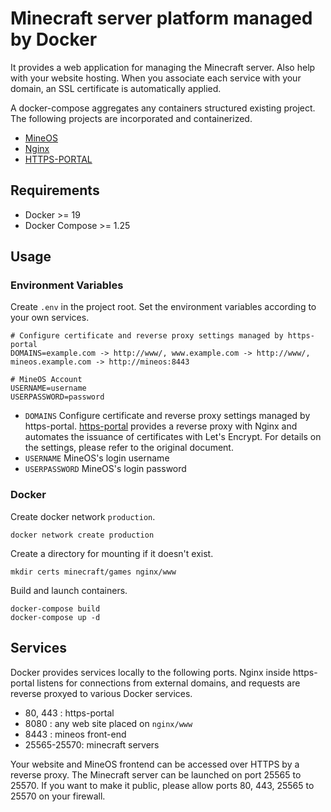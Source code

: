 # Minecraft server platform managed by Docker

It provides a web application for managing the Minecraft server.
Also help with your website hosting.
When you associate each service with your domain, an SSL certificate is automatically applied.

A docker-compose aggregates any containers structured existing project.
The following projects are incorporated and containerized.
* [MineOS](https://github.com/hexparrot/mineos-node)
* [Nginx](https://github.com/nginx/nginx)
* [HTTPS-PORTAL](https://github.com/SteveLTN/https-portal)

## Requirements

* Docker >= 19
* Docker Compose >= 1.25

## Usage

### Environment Variables

Create `.env` in the project root.
Set the environment variables according to your own services.
```
# Configure certificate and reverse proxy settings managed by https-portal
DOMAINS=example.com -> http://www/, www.example.com -> http://www/, mineos.example.com -> http://mineos:8443

# MineOS Account
USERNAME=username
USERPASSWORD=password
```

* `DOMAINS` Configure certificate and reverse proxy settings managed by https-portal. [https-portal](https://github.com/SteveLTN/https-portal) provides a reverse proxy with Nginx and automates the issuance of certificates with Let's Encrypt. For details on the settings, please refer to the original document. 
* `USERNAME` MineOS's login username
* `USERPASSWORD` MineOS's login password

### Docker

Create docker network `production`.
```
docker network create production
```

Create a directory for mounting if it doesn't exist.
```
mkdir certs minecraft/games nginx/www
```

Build and launch containers.
```
docker-compose build
docker-compose up -d
```

## Services

Docker provides services locally to the following ports. 
Nginx inside https-portal listens for connections from external domains, and requests are reverse proxyed to various Docker services.

* 80, 443    : https-portal
* 8080       : any web site placed on `nginx/www`
* 8443       : mineos front-end
* 25565-25570: minecraft servers

Your website and MineOS frontend can be accessed over HTTPS by a reverse proxy.
The Minecraft server can be launched on port 25565 to 25570.
If you want to make it public, please allow ports 80, 443, 25565 to 25570 on your firewall.
